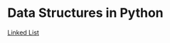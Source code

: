 # Data Structures in Python

[Linked List](https://github.com/cllmsbrn/DataStructuresInPython/blob/master/src/linked_list/linked_list.py)